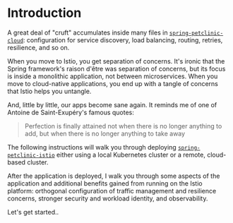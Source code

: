 # Introduction

A great deal of "cruft" accumulates inside many files in [`spring-petclinic-cloud`](https://github.com/spring-petclinic/spring-petclinic-cloud): configuration for service discovery, load balancing, routing, retries, resilience, and so on.

When you move to Istio, you get separation of concerns.  It's ironic that the Spring framework's raison d'être was separation of concerns, but its focus is inside a monolithic application, not between microservices.  When you move to cloud-native applications, you end up with a tangle of concerns that Istio helps you untangle.

And, little by little, our apps become sane again.  It reminds me of one of Antoine de Saint-Exupéry's famous quotes:

> Perfection is finally attained not when there is no longer anything to add, but when there is no longer anything to take away

The following instructions will walk you through deploying [`spring-petclinic-istio`](https://github.com/spring-petclinic/spring-petclinic-istio) either using a local Kubernetes cluster or a remote, cloud-based cluster.

After the application is deployed, I walk you through some aspects of the application and additional benefits gained from running on the Istio platform:  orthogonal configuration of traffic management and resilience concerns, stronger security and workload identity, and observability.

Let's get started..